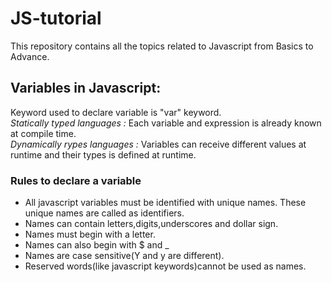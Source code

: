 # JS-tutorial

This repository contains all the topics related to Javascript from Basics to Advance.

<h2> Variables in Javascript: </h2>
Keyword used to declare variable is "var" keyword. <br>
<i>Statically typed languages :</i> Each variable and expression is already known at compile time.<br>
<i>Dynamically rypes languages :</i> Variables can receive different values at runtime and their types is defined at runtime.<br>
<h3> Rules to declare a variable</h3>
<ul>
<li>All javascript variables must be identified with unique names. These unique names are called as identifiers.</li>
<li>Names can contain letters,digits,underscores and dollar sign.</li>
<li>Names must begin with a letter.</li>
<li>Names can also begin with $ and _</li>
<li>Names are case sensitive(Y and y are different).</li>
<li>Reserved words(like javascript keywords)cannot be used as names.</li>
</ul>
